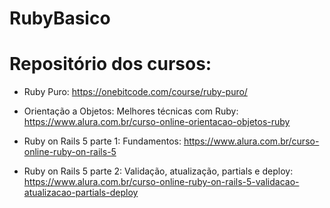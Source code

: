 # RubyBasico

# Repositório dos cursos: 

- Ruby Puro: 
https://onebitcode.com/course/ruby-puro/

- Orientação a Objetos: Melhores técnicas com Ruby: 
https://www.alura.com.br/curso-online-orientacao-objetos-ruby

- Ruby on Rails 5 parte 1: Fundamentos: 
https://www.alura.com.br/curso-online-ruby-on-rails-5

- Ruby on Rails 5 parte 2: Validação, atualização, partials e deploy: 
https://www.alura.com.br/curso-online-ruby-on-rails-5-validacao-atualizacao-partials-deploy
